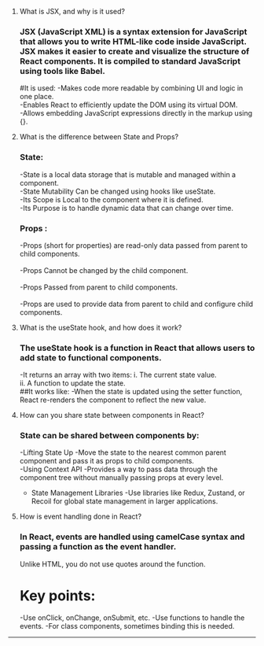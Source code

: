 1. What is JSX, and why is it used?

	### JSX (JavaScript XML) is a syntax extension for JavaScript that allows you to write HTML-like code inside JavaScript. <br/>JSX makes it easier to create and visualize the       	structure of     <br/> React components. It is compiled to standard JavaScript using tools like Babel.
	#It is used:
	-Makes code more readable by combining UI and logic in one place. <br/>
	-Enables React to efficiently update the DOM using its virtual DOM. <br/>
	-Allows embedding JavaScript expressions directly in the markup using {}. <br/>

2. What is the difference between State and Props?
    ### State: 
   -State is a local data storage that is mutable and managed within a component.<br/>
   -State Mutability	Can be changed using hooks like useState. <br/>
   -Its Scope	is Local to the component where it is defined.<br/>
   -Its Purpose	is to handle dynamic data that can change over time.    <br/>   
   ### Props :
   -Props (short for properties) are read-only data passed from parent to child components. <br/>  
   -Props Cannot be changed by the child component. <br/>  
   -Props Passed from parent to child components.<br/>  
   -Props are used to provide data from parent to child and configure child components.<br/>

3. What is the useState hook, and how does it work? 
	### The useState hook is a function in React that allows users to add state to functional components. <br/>
	-It returns an array with two items:
         i.  The current state value.<br/>
        ii. A function to update the state.<br/>
	 ##It works like:
	-When the state is updated using the setter function, React re-renders the component to reflect the new value. 
	
4. How can you share state between components in React?
	### State can be shared between components by:
	-Lifting State Up
	-Move the state to the nearest common parent component and pass it as props to child components. <br/>
	-Using Context API
	-Provides a way to pass data through the component tree without manually passing props at every level. <br/>
	- State Management Libraries
	-Use libraries like Redux, Zustand, or Recoil for global state management in larger applications.<br/>

5. How is event handling done in React?
    ### In React, events are handled using camelCase syntax and passing a function as the event handler.<br/>
     Unlike HTML, you do not use quotes around the function.
    # Key points:
     -Use onClick, onChange, onSubmit, etc.
     -Use functions to handle the events.
     -For class components, sometimes binding this is needed.
---------------------------------------------------------------------------------------------------------------------------------------------------	
   
	
	

	
